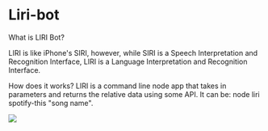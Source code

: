 # Liri-bot 
What is LIRI Bot?

LIRI is like iPhone's SIRI, however, while SIRI is a Speech Interpretation and Recognition Interface, LIRI is a Language Interpretation and Recognition Interface.

How does it works?
 LIRI is a command line node app that takes in parameters and returns the relative data using some API. It can be:
 node liri spotify-this "song name".  

![](images/png1)
